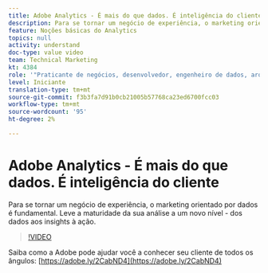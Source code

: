 ```yaml
---
title: Adobe Analytics - É mais do que dados. É inteligência do cliente
description: Para se tornar um negócio de experiência, o marketing orientado por dados é fundamental. Leve a maturidade da sua análise a um novo nível - dos dados aos insights à ação.
feature: Noções básicas do Analytics
topics: null
activity: understand
doc-type: value video
team: Technical Marketing
kt: 4384
role: '"Praticante de negócios, desenvolvedor, engenheiro de dados, arquiteto, arquiteto de dados, administrador, líder"'
level: Iniciante
translation-type: tm+mt
source-git-commit: f3b3fa7d91b0cb21005b57768ca23ed6700fcc03
workflow-type: tm+mt
source-wordcount: '95'
ht-degree: 2%

---
```



# Adobe Analytics - É mais do que dados. É inteligência do cliente

Para se tornar um negócio de experiência, o marketing orientado por dados é fundamental. Leve a maturidade da sua análise a um novo nível - dos dados aos insights à ação.

>[!VIDEO](https://video.tv.adobe.com/v/31502/?quality=12)

Saiba como a Adobe pode ajudar você a conhecer seu cliente de todos os ângulos: [https://adobe.ly/2CabND4](https://adobe.ly/2CabND4)
